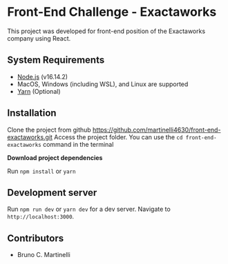 
# Front-End Challenge - Exactaworks

This project was developed for front-end position of the Exactaworks company using React.
  

## System Requirements

- [Node.js](https://nodejs.org/en/) (v16.14.2)
- MacOS, Windows (including WSL), and Linux are supported
- [Yarn](https://classic.yarnpkg.com/lang/en/docs/install/#debian-stable) (Optional)

  

## Installation

Clone the project from github https://github.com/martinelli4630/front-end-exactaworks.git
Access the project folder. You can use the `cd front-end-exactaworks` command in the terminal


**Download project dependencies**

Run `npm install` or `yarn`
  
## Development server


Run `npm run dev` or `yarn dev` for a dev server. Navigate to `http://localhost:3000`. 

## Contributors 

* Bruno C. Martinelli
